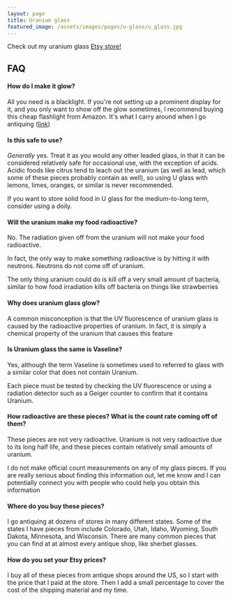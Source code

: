 ```yaml
---
layout: page
title: Uranium glass
featured_image: /assets/images/pages/u-glass/u_glass.jpg
---
```


Check out my uranium glass
[Etsy store!](https://www.etsy.com/shop/NuclearKatie?ref=seller-platform-mcnav)

## FAQ

#### How do I make it glow?
All you need is a blacklight. If you're not setting up a prominent display for it, and you only want to show off the glow sometimes, I recommend buying this cheap flashlight from Amazon. It's what I carry around when I go antiquing ([link](https://smile.amazon.com/gp/product/B06XF3V8DH/ref=oh_aui_detailpage_o07_s00?ie=UTF8&psc=1))

#### Is this safe to use?
*Generally* yes. Treat it as you would any other leaded glass, in that it can be considered relatively safe for occasional use, with the exception of acids. Acidic foods like citrus tend to leach out the uranium (as well as lead, which some of these pieces probably contain as well), so using U glass with lemons, limes, oranges, or similar is never recommended.

If you want to store solid food in U glass for the medium-to-long term, consider using a doily.

#### Will the uranium make my food radioactive?
No. The radiation given off from the uranium will not make your food radioactive.

In fact, the only way to make something radioactive is by hitting it with neutrons. Neutrons do not come off of uranium.

The only thing uranium could do is kill off a very small amount of bacteria, similar to how food irradiation kills off bacteria on things like strawberries

#### Why does uranium glass glow?
A common misconception is that the UV fluorescence of uranium glass is caused by the radioactive properties of uranium. In fact, it is simply a chemical property of the uranium that causes this feature

#### Is Uranium glass the same is Vaseline?
Yes, although the term Vaseline is sometimes used to referred to glass with a similar color that does not contain Uranium.

Each piece must be tested by checking the UV fluorescence or using a radiation detector such as a Geiger counter to confirm that it contains Uranium.

#### How radioactive are these pieces? What is the count rate coming off of them?
These pieces are not very radioactive. Uranium is not very radioactive due to its long half life, and these pieces contain relatively small amounts of uranium.

I do not make official count measurements on any of my glass pieces. If you are really serious about finding this information out, let me know and I can potentially connect you with people who could help you obtain this information

#### Where do you buy these pieces?
I go antiquing at dozens of stores in many different states. Some of the states I have pieces from include Colorado, Utah, Idaho, Wyoming, South Dakota, Minnesota, and Wisconsin. There are many common pieces that you can find at at almost every antique shop, like sherbet glasses.

#### How do you set your Etsy prices?
I buy all of these pieces from antique shops around the US, so I start with the price that I paid at the store. Then I add a small percentage to cover the cost of the shipping material and my time.
